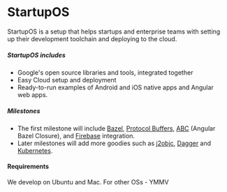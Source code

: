 # StartupOS

StartupOS is a setup that helps startups and enterprise teams with setting up their development toolchain and deploying to the cloud.

##### StartupOS includes
* Google's open source libraries and tools, integrated together
* Easy Cloud setup and deployment
* Ready-to-run examples of Android and iOS native apps and Angular web apps.

##### Milestones
* The first milestone will include [Bazel](https://bazel.build), [Protocol Buffers](https://developers.google.com/protocol-buffers), [ABC](http://g.co/ng/abc) (Angular Bazel Closure), and [Firebase](https://firebase.google.com) integration.
* Later milestones will add more goodies such as [j2objc](https://developers.google.com/j2objc), [Dagger](https://github.com/google/dagger) and [Kubernetes](https://kubernetes.io).

#### Requirements
We develop on Ubuntu and Mac. For other OSs - YMMV
